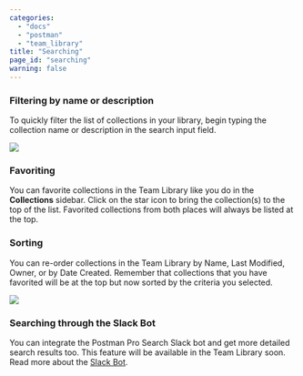 ```yaml
---
categories:
  - "docs"
  - "postman"
  - "team_library"
title: "Searching"
page_id: "searching"
warning: false
---
```


### Filtering by name or description

To quickly filter the list of collections in your library, begin typing the collection name or description in the search input field.

![](https://s3.amazonaws.com/postman-static-getpostman-com/postman-docs/58788836.png)

### Favoriting

You can favorite collections in the Team Library like you do in the **Collections** sidebar. Click on the star icon to bring the collection(s) to the top of the list. Favorited collections from both places will always be listed at the top.

### Sorting

You can re-order collections in the Team Library by Name, Last Modified, Owner, or by Date Created. Remember that collections that you have favorited will be at the top but now sorted by the criteria you selected.

![](https://s3.amazonaws.com/postman-static-getpostman-com/postman-docs/58789037.png)

### Searching through the Slack Bot

You can integrate the Postman Pro Search Slack bot and get more detailed search results too. This feature will be available in the Team Library soon. Read more about the [Slack Bot](http://blog.getpostman.com/2015/09/24/api-integrations-using-postman-building-a-slack-channel-bot/).